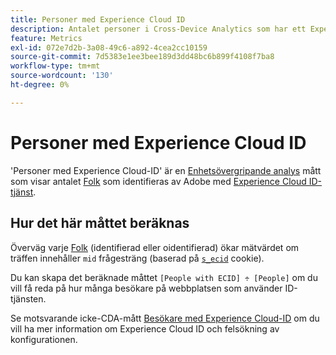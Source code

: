 ```yaml
---
title: Personer med Experience Cloud ID
description: Antalet personer i Cross-Device Analytics som har ett Experience Cloud-ID.
feature: Metrics
exl-id: 072e7d2b-3a08-49c6-a892-4cea2cc10159
source-git-commit: 7d5383e1ee3bee189d3dd48bc6b899f4108f7ba8
workflow-type: tm+mt
source-wordcount: '130'
ht-degree: 0%

---
```


# Personer med Experience Cloud ID

&#39;Personer med Experience Cloud-ID&#39; är en [Enhetsövergripande analys](../cda/overview.md) mått som visar antalet [Folk](people.md) som identifieras av Adobe med [Experience Cloud ID-tjänst](https://experienceleague.adobe.com/docs/id-service/using/home.html).

## Hur det här måttet beräknas

Överväg varje [Folk](people.md) (identifierad eller oidentifierad) ökar mätvärdet om träffen innehåller `mid` frågesträng (baserad på [`s_ecid`](https://experienceleague.adobe.com/docs/core-services/interface/ec-cookies/cookies-analytics.html) cookie).

Du kan skapa det beräknade måttet `[People with ECID] ÷ [People]` om du vill få reda på hur många besökare på webbplatsen som använder ID-tjänsten.

Se motsvarande icke-CDA-mått [Besökare med Experience Cloud-ID](visitors-with-ecid.md) om du vill ha mer information om Experience Cloud ID och felsökning av konfigurationen.
